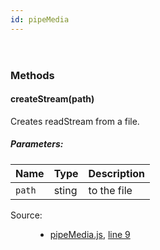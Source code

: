 ```yaml
---
id: pipeMedia
---
```

<!--link type="text/css" rel="stylesheet" href="/jsDoc.css"></link-->
<div id="main">

<section>
<header>
<h2></h2>
</header>
<article>
<div class="container-overview">
<dl class="details">
</dl>
</div>
<h3 class="subsection-title">Methods</h3>
<h4 class="name" id="createStream"><span class="type-signature"></span>createStream<span class="signature">(path)</span><span class="type-signature"></span></h4>
<div class="description">
Creates readStream from a file.
</div>
<h5>Parameters:</h5>
<table class="params">
<thead>
<tr>
<th>Name</th>
<th>Type</th>
<th class="last">Description</th>
</tr>
</thead>
<tbody>
<tr>
<td class="name"><code>path</code></td>
<td class="type">
<span class="param-type">sting</span>
</td>
<td class="description last">to the file</td>
</tr>
</tbody>
</table>
<dl class="details">
<dt class="tag-source">Source:</dt>
<dd class="tag-source"><ul class="dummy"><li>
<a href="pathname:///jsdoc/pipeMedia.js.html">pipeMedia.js</a>, <a href="pathname:///jsdoc/pipeMedia.js.html#line9">line 9</a>
</li></ul></dd>
</dl>
</article>
</section>
</div>

